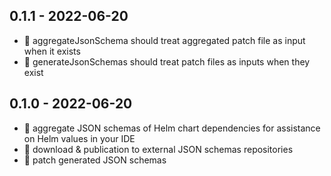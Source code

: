 ## 0.1.1 - 2022-06-20

- :bug: aggregateJsonSchema should treat aggregated patch file as input when it exists
- :bug: generateJsonSchemas should treat patch files as inputs when they exist

## 0.1.0 - 2022-06-20

- :rocket: aggregate JSON schemas of Helm chart dependencies for assistance on Helm values in your IDE
- :rocket: download & publication to external JSON schemas repositories
- :rocket: patch generated JSON schemas